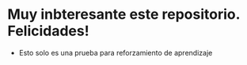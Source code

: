 # Muy inbteresante este repositorio. Felicidades!
- Esto solo es una prueba para reforzamiento de aprendizaje 